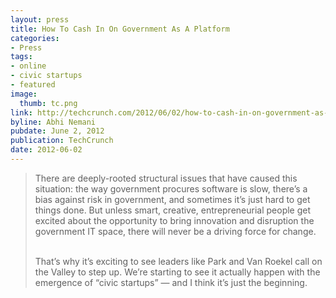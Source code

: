 ```yaml
---
layout: press
title: How To Cash In On Government As A Platform
categories:
- Press
tags:
- online
- civic startups
- featured
image:
  thumb: tc.png
link: http://techcrunch.com/2012/06/02/how-to-cash-in-on-government-as-a-platform/
byline: Abhi Nemani
pubdate: June 2, 2012
publication: TechCrunch
date: 2012-06-02
---
```

<blockquote>There are deeply-rooted structural issues that have caused this situation: the way government procures software is slow, there’s a bias against risk in government, and sometimes it’s just hard to get things done. But unless smart, creative, entrepreneurial people get excited about the opportunity to bring innovation and disruption the government IT space, there will never be a driving force for change.<br ><br >

That’s why it’s exciting to see leaders like Park and Van Roekel call on the Valley to step up. We’re starting to see it actually happen with the emergence of “civic startups” — and I think it’s just the beginning.</blockquote>